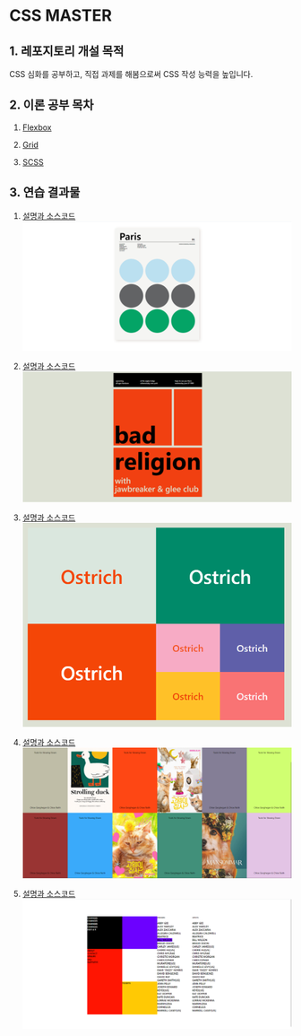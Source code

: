 # CSS MASTER

## 1. 레포지토리 개설 목적

CSS 심화를 공부하고, 직접 과제를 해봄으로써 CSS 작성 능력을 높입니다.

## 2. 이론 공부 목차

1. <a href="내용정리\01.Flexbox"> Flexbox </a>

2. <a href="내용정리\02.Grid"> Grid </a>

3. <a href="내용정리\03.SCSS"> SCSS </a>

## 3. 연습 결과물

1. <a href="practice\01"> 설명과 소스코드 </a>
   <img src="practice\01\image.png" />

2. <a href="practice\02"> 설명과 소스코드 </a>
   <img src="practice\02\image.png" />

3. <a href="practice\03"> 설명과 소스코드 </a>
   <img src="practice\03\image.png" />

4. <a href="practice\04"> 설명과 소스코드 </a>
   <img src="practice\04\image.png" />

5. <a href="practice\05"> 설명과 소스코드 </a>
   <img src="practice\05\image.png" />
